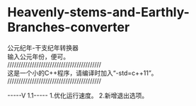 # Heavenly-stems-and-Earthly-Branches-converter
公元纪年-干支纪年转换器                        
输入公元年份，便可。                
//////////////////////////////////////////        
这是一个小的C++程序，请编译时加入“-std=c++11”。     
//////////////////////////////////////////



-----V 1.1----- 
1.优化运行速度。
2.新增退出选项。
